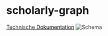 # scholarly-graph
[Technische Dokumentation](http://www.essepuntato.it/lode/owlapi/lang=de/https://bmake.th-brandenburg.de/downloads/ScholPaperSchema.rdf)
![Schema](https://bmake.th-brandenburg.de/downloads/scholPapers_schema.svg)
